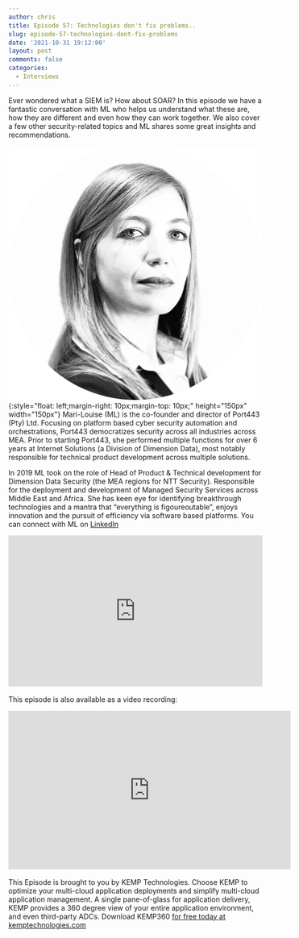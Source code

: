 ```yaml
---
author: chris
title: Episode 57: Technologies don't fix problems..
slug: episode-57-technologies-dont-fix-problems
date: '2021-10-31 19:12:00'
layout: post
comments: false
categories:
  - Interviews
---
```


Ever wondered what a SIEM is? How about SOAR? In this episode we have a fantastic conversation with ML who helps us understand what these are, how they are different and even how they can work together. We also cover a few other security-related topics and ML shares some great insights and recommendations.

![ML](/images/uploads/2021/10/ml.png){:style="float: left;margin-right: 10px;margin-top: 10px;" height="150px" width="150px"} Mari-Louise (ML) is the co-founder and director of Port443 (Pty) Ltd.
Focusing on platform based cyber security automation and orchestrations, Port443 democratizes security across all industries across MEA. Prior to starting Port443, she performed multiple functions for over 6 years at Internet Solutions (a Division of Dimension Data), most notably responsible for technical product development across multiple solutions.

In 2019 ML took on the role of Head of Product & Technical development for Dimension Data Security (the MEA regions for NTT Security). Responsible for the deployment and development of Managed Security Services across Middle East and Africa. She has keen eye for identifying breakthrough technologies and a mantra that “everything is figoureoutable”, enjoys innovation and the pursuit of efficiency via software based platforms. You can connect with ML on [LinkedIn](https://www.linkedin.com/in/mari-louise-labuschagne-90140568/)

<p><iframe width="100%" height="300" scrolling="no" frameborder="no" allow="autoplay" src="https://w.soundcloud.com/player/?url=https%3A//api.soundcloud.com/tracks/1151602438&color=%23ff5500&auto_play=false&hide_related=false&show_comments=true&show_user=true&show_reposts=false&show_teaser=true&visual=true"></iframe></p>

This episode is also available as a video recording:

<p><iframe width="560" height="315" src="https://www.youtube.com/embed/f9qGDttpCKg" title="YouTube video player" frameborder="0" allow="accelerometer; autoplay; clipboard-write; encrypted-media; gyroscope; picture-in-picture" allowfullscreen></iframe></p>

This Episode is brought to you by KEMP Technologies. Choose KEMP to optimize your multi-cloud application deployments and simplify multi-cloud application management. A single pane-of-glass for application delivery, KEMP provides a 360 degree view of your entire application environment, and even third-party ADCs. Download KEMP360 [for free today at kemptechnologies.com](https://kempte.ch/2MYXjew)
